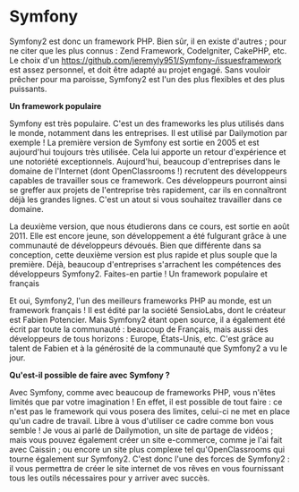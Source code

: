 # Symfony


Symfony2 est donc un framework PHP. Bien sûr, il en existe d'autres ; pour ne citer que les plus connus : Zend Framework, CodeIgniter, CakePHP, etc. Le choix d'un https://github.com/jeremyly951/Symfony-/issuesframework est assez personnel, et doit être adapté au projet engagé. Sans vouloir prêcher pour ma paroisse, Symfony2 est l'un des plus flexibles et des plus puissants.


**Un framework populaire**


Symfony est très populaire. C'est un des frameworks les plus utilisés dans le monde, notamment dans les entreprises. Il est utilisé par Dailymotion par exemple ! La première version de Symfony est sortie en 2005 et est aujourd'hui toujours très utilisée. Cela lui apporte un retour d'expérience et une notoriété exceptionnels. Aujourd'hui, beaucoup d'entreprises dans le domaine de l'Internet (dont OpenClassrooms !) recrutent des développeurs capables de travailler sous ce framework. Ces développeurs pourront ainsi se greffer aux projets de l'entreprise très rapidement, car ils en connaîtront déjà les grandes lignes. C'est un atout si vous souhaitez travailler dans ce domaine. 

La deuxième version, que nous étudierons dans ce cours, est sortie en août 2011. Elle est encore jeune, son développement a été fulgurant grâce à une communauté de développeurs dévoués. Bien que différente dans sa conception, cette deuxième version est plus rapide et plus souple que la première. Déjà, beaucoup d'entreprises s'arrachent les compétences des développeurs Symfony2. Faites-en partie !
Un framework populaire et français

Et oui, Symfony2, l'un des meilleurs frameworks PHP au monde, est un framework français ! Il est édité par la société SensioLabs, dont le créateur est Fabien Potencier. Mais Symfony2 étant open source, il a également été écrit par toute la communauté : beaucoup de Français, mais aussi des développeurs de tous horizons : Europe, États-Unis, etc. C'est grâce au talent de Fabien et à la générosité de la communauté que Symfony2 a vu le jour.


**Qu'est-il possible de faire avec Symfony ?**


Avec Symfony, comme avec beaucoup de frameworks PHP, vous n'êtes limités que par votre imagination ! En effet, il est possible de tout faire : ce n'est pas le framework qui vous posera des limites, celui-ci ne met en place qu'un cadre de travail. Libre à vous d'utiliser ce cadre comme bon vous semble ! Je vous ai parlé de Dailymotion, un site de partage de vidéos ; mais vous pouvez également créer un site e-commerce, comme je l'ai fait avec Caissin ; ou encore un site plus complexe tel qu'OpenClassrooms qui tourne également sur Symfony2.
C'est donc l'une des forces de Symfony2 : il vous permettra de créer le site internet de vos rêves en vous fournissant tous les outils nécessaires pour y arriver avec succès.
